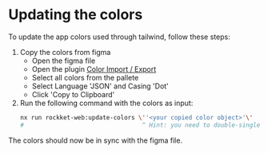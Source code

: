 # Updating the colors

To update the app colors used through tailwind, follow these steps:

1. Copy the colors from figma
    - Open the figma file
    - Open the plugin [Color Import / Export](https://www.figma.com/community/plugin/1143682832255826428)
    - Select all colors from the pallete
    - Select Language 'JSON' and Casing 'Dot'
    - Click 'Copy to Clipboard'
2. Run the following command with the colors as input:
    ```sh
    nx run rockket-web:update-colors \''<your copied color object>'\'
    #                                 ^ Hint: you need to double-single-quote the json
    ```

The colors should now be in sync with the figma file.
